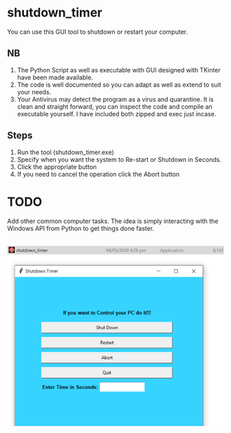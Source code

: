 # shutdown_timer
You can use this GUI tool to shutdown or restart your computer.

## NB
1. The Python Script as well as executable with GUI designed with TKinter have been made available.
2. The code is well documented so you can adapt as well as extend to suit your needs.
3. Your Antivirus may detect the program as a virus and quarantine. It is clean and straight forward, you can inspect the code and compile an executable yourself. I have included both zipped and exec just incase.

## Steps
1. Run the tool (shutdown_timer.exe)
2. Specify when you want the system to Re-start or Shutdown in Seconds.
3. Click the appropriate button
4. If you need to cancel the operation click the Abort button

# TODO
Add other common computer tasks. The idea is simply interacting with the Windows API from Python to get things done faster. <br><br>

![shutdown_timer](https://raw.githubusercontent.com/TempleOkosun/shutdown_timer/master/shutdown.png)

